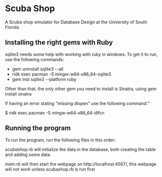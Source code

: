 <h1>Scuba Shop</h1>
<p>A Scuba shop simulator for Database Design at the University of South Florida</p>

<h2>Installing the right gems with Ruby</h2>
<p>sqlite3 needs some help with working with ruby in windows. To get it to run, use the following commands: </p>
<ul>
    <li>gem uninstall sqlite3 --all</li>
    <li>ridk exec pacman -S mingw-w64-x86_64-sqlite3</li>
    <li>gem inst sqlite3 --platform ruby</li>
</ul>
<p>Other than that, the only other gem you need to install is Sinatra, using gem install sinatra</p>
<p>If having an error stating "missing dlopen" use the following command:"</p>
<p>$ ridk exec pacman -S mingw-w64-x86_64-dlfcn</p>
<h2>Running the program</h2>
<p>To run the program, run the following files in this order:</p>
<p><em>scubashop.rb</em> will initialize the data in the database, both creating the table and adding some data.  </p>
<p><em>main.rb</em> will then start the webpage on http://localhost:4567/, this webpage will not work unless scubashop.rb is run first</p>


